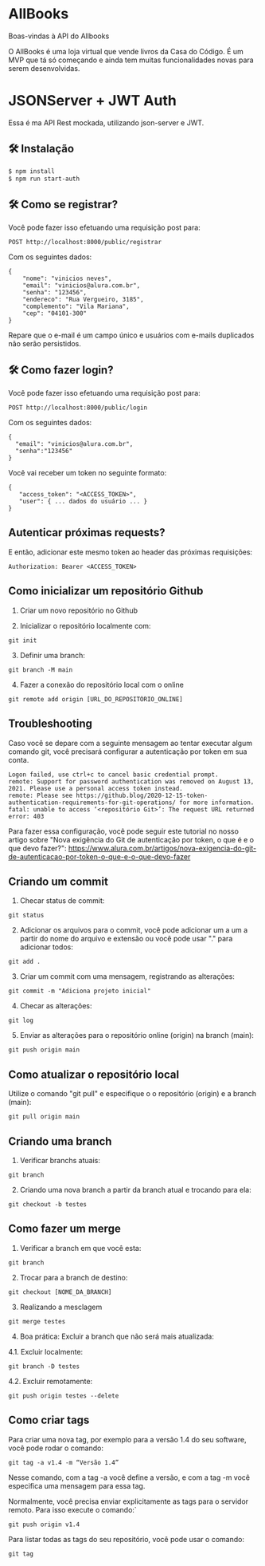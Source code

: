 # AllBooks

Boas-vindas à API do Allbooks

O AllBooks é uma loja virtual que vende livros da Casa do Código. 
É um MVP que tá só começando e ainda tem muitas funcionalidades novas para serem desenvolvidas.

# JSONServer + JWT Auth

Essa é ma API Rest mockada, utilizando json-server e JWT.

## 🛠️ Instalação

```bash
$ npm install
$ npm run start-auth
```
## 🛠️ Como se registrar?

Você pode fazer isso efetuando uma requisição post para:

```
POST http://localhost:8000/public/registrar
```

Com os seguintes dados:


```
{
    "nome": "vinicios neves",
    "email": "vinicios@alura.com.br",
    "senha": "123456",
    "endereco": "Rua Vergueiro, 3185",
    "complemento": "Vila Mariana",
    "cep": "04101-300"
}
```

Repare que o e-mail é um campo único e usuários com e-mails duplicados não serão persistidos.

## 🛠️ Como fazer login?

Você pode fazer isso efetuando uma requisição post para:

```
POST http://localhost:8000/public/login
```

Com os seguintes dados:


```
{
  "email": "vinicios@alura.com.br",
  "senha":"123456"
}
```

Você vai receber um token no seguinte formato:

```
{
   "access_token": "<ACCESS_TOKEN>",
   "user": { ... dados do usuário ... }
}
```

## Autenticar próximas requests?

E então, adicionar este mesmo token ao header das próximas requisições:

```
Authorization: Bearer <ACCESS_TOKEN>
```

## Como inicializar um repositório Github

1) Criar um novo repositório no Github

2) Inicializar o repositório localmente com:

```
git init
```

3) Definir uma branch:

```
git branch -M main
```

4) Fazer a conexão do repositório local com o online

```
git remote add origin [URL_DO_REPOSITÓRIO_ONLINE]
```

## Troubleshooting

Caso você se depare com a seguinte mensagem ao tentar executar algum comando git, você precisará configurar a autenticação por token em sua conta.

```
Logon failed, use ctrl+c to cancel basic credential prompt.
remote: Support for password authentication was removed on August 13, 2021. Please use a personal access token instead.
remote: Please see https://github.blog/2020-12-15-token-authentication-requirements-for-git-operations/ for more information.
fatal: unable to access ‘<repositório Git>’: The request URL returned error: 403 
```

Para fazer essa configuração, você pode seguir este tutorial no nosso artigo sobre "Nova exigência do Git de autenticação por token, o que é e o que devo fazer?":
https://www.alura.com.br/artigos/nova-exigencia-do-git-de-autenticacao-por-token-o-que-e-o-que-devo-fazer

## Criando um commit

1) Checar status de commit:

```
git status
```

2) Adicionar os arquivos para o commit, você pode adicionar um a um a partir do nome do arquivo e extensão ou você pode usar "." para adicionar todos:

```
git add .
```

3) Criar um commit com uma mensagem, registrando as alterações:

```
git commit -m "Adiciona projeto inicial"
```

4) Checar as alterações:

```
git log
```

5) Enviar as alterações para o repositório online (origin) na branch (main):

```
git push origin main
```

## Como atualizar o repositório local

Utilize o comando "git pull" e especifique o o repositório (origin) e a branch (main):

```
git pull origin main
```

## Criando uma branch

1. Verificar branchs atuais:

```
git branch
```

2. Criando uma nova branch a partir da branch atual e trocando para ela:

```
git checkout -b testes
```

## Como fazer um merge

1. Verificar a branch em que você esta:

```
git branch
```

2. Trocar para a branch de destino:

```
git checkout [NOME_DA_BRANCH]
```

3. Realizando a mesclagem

```
git merge testes
```

4. Boa prática: Excluir a branch que não será mais atualizada:

4.1. Excluir localmente:

```
git branch -D testes
```

4.2. Excluir remotamente:

```
git push origin testes --delete
```

## Como criar tags

Para criar uma nova tag, por exemplo para a versão 1.4 do seu software, você pode rodar o comando:

```
git tag -a v1.4 -m “Versão 1.4”
```

Nesse comando, com a tag -a você define a versão, e com a tag -m você especifica uma mensagem para essa tag.

Normalmente, você precisa enviar explicitamente as tags para o servidor remoto. Para isso execute o comando:`

```
git push origin v1.4
```

Para listar todas as tags do seu repositório, você pode usar o comando:

```
git tag
```